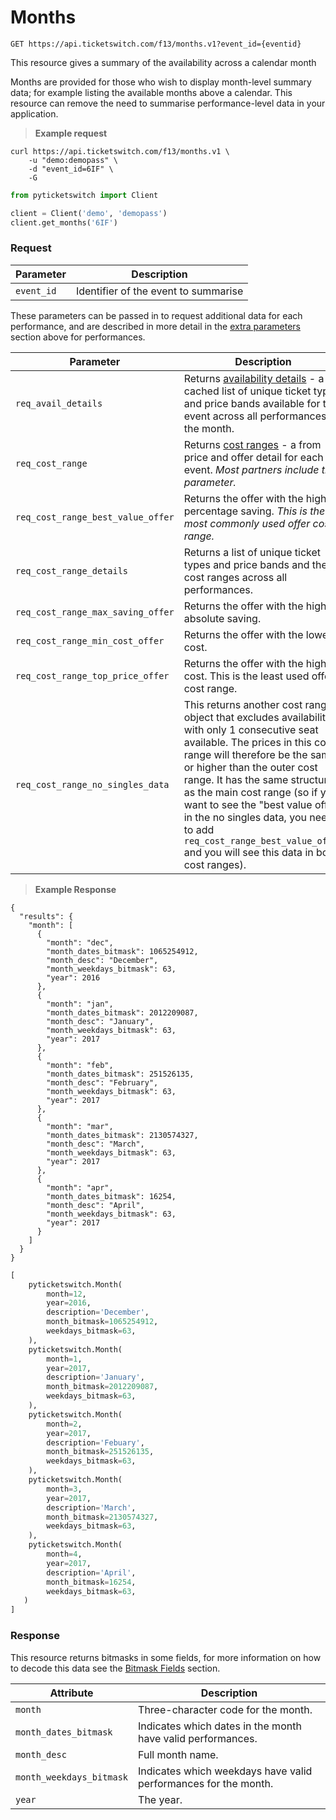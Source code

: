 # Months

```
GET https://api.ticketswitch.com/f13/months.v1?event_id={eventid}
```

This resource gives a summary of the availability across a calendar month

Months are provided for those who wish to display month-level summary data; for 
example listing the available months above a calendar. This resource can remove
the need to summarise performance-level data in your application.

> **Example request**

```shell
curl https://api.ticketswitch.com/f13/months.v1 \
    -u "demo:demopass" \
    -d "event_id=6IF" \
    -G
```

```python
from pyticketswitch import Client

client = Client('demo', 'demopass')
client.get_months('6IF')
```

### Request

Parameter | Description
--------- | -----------
`event_id` | Identifier of the event to summarise

These parameters can be passed in to request additional data for each 
performance, and are described in more detail in the 
[extra parameters](#extra-parameters) section above for performances.

Parameter | Description
--------- | -----------
`req_avail_details` | Returns [availability details](#availability-detail) - a cached list of unique ticket types and price bands available for this event across all performances in the month.
`req_cost_range` | Returns [cost ranges](#cost-ranges) - a from price and offer detail for each event. *Most partners include this parameter.*
`req_cost_range_best_value_offer` | Returns the offer with the highest percentage saving. *This is the most commonly used offer cost range.*
`req_cost_range_details` | Returns a list of unique ticket types and price bands and their cost ranges across all performances.
`req_cost_range_max_saving_offer` | Returns the offer with the highest absolute saving.
`req_cost_range_min_cost_offer` | Returns the offer with the lowest cost.
`req_cost_range_top_price_offer` | Returns the offer with the highest cost. This is the least used offer cost range.
`req_cost_range_no_singles_data` | This returns another cost range object that excludes availability with only 1 consecutive seat available. The prices in this cost range will therefore be the same or higher than the outer cost range. It has the same structure as the main cost range (so if you want to see the "best value offer" in the no singles data, you need to add `req_cost_range_best_value_offer` and you will see this data in both cost ranges).

> **Example Response**

```shell
{
  "results": {
    "month": [
      {
        "month": "dec",
        "month_dates_bitmask": 1065254912,
        "month_desc": "December",
        "month_weekdays_bitmask": 63,
        "year": 2016
      },
      {
        "month": "jan",
        "month_dates_bitmask": 2012209087,
        "month_desc": "January",
        "month_weekdays_bitmask": 63,
        "year": 2017
      },
      {
        "month": "feb",
        "month_dates_bitmask": 251526135,
        "month_desc": "February",
        "month_weekdays_bitmask": 63,
        "year": 2017
      },
      {
        "month": "mar",
        "month_dates_bitmask": 2130574327,
        "month_desc": "March",
        "month_weekdays_bitmask": 63,
        "year": 2017
      },
      {
        "month": "apr",
        "month_dates_bitmask": 16254,
        "month_desc": "April",
        "month_weekdays_bitmask": 63,
        "year": 2017
      }
    ]
  }
}
```

```python
[
    pyticketswitch.Month(
        month=12,
        year=2016,
        description='December',
        month_bitmask=1065254912,
        weekdays_bitmask=63,
    ),
    pyticketswitch.Month(
        month=1,
        year=2017,
        description='January',
        month_bitmask=2012209087,
        weekdays_bitmask=63,
    ),
    pyticketswitch.Month(
        month=2,
        year=2017,
        description='Febuary',
        month_bitmask=251526135,
        weekdays_bitmask=63,
    ),
    pyticketswitch.Month(
        month=3,
        year=2017,
        description='March',
        month_bitmask=2130574327,
        weekdays_bitmask=63,
    ),
    pyticketswitch.Month(
        month=4,
        year=2017,
        description='April',
        month_bitmask=16254,
        weekdays_bitmask=63,
   )
]
```

### Response

<aside class="language-specific shell notice">
    This resource returns bitmasks in some fields, for more information on how
    to decode this data see the <a href="#bitmask-fields">Bitmask Fields</a> 
    section.
</aside>

Attribute | Description
--------- | -----------
`month` | Three-character code for the month.
`month_dates_bitmask` | Indicates which dates in the month have valid performances.
`month_desc` | Full month name.
`month_weekdays_bitmask` | Indicates which weekdays have valid performances for the month.
`year` | The year.